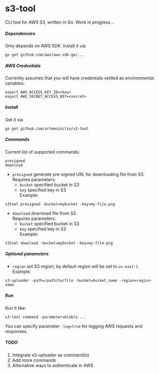 # s3-tool
CLI tool for AWS S3, written in Go. Work in progress...

##### Dependencies

Only depends on AWS SDK. Install it via    
```
go get github.com/aws/aws-sdk-go/...
```

##### AWS Credentials

Currently assumes that you will have credentials settled as environmental variables.   
```
export AWS_ACCESS_KEY_ID=<key>
export AWS_SECRET_ACCESS_KEY=<secret>
```
##### Install
Get it via    
``` 
go get github.com/artemnikitin/s3-tool 
``` 

##### Commands
Current list of supported commands:
```
presigned
download
```

- ```presigned``` generate pre-signed URL for downloading file from S3.   
Requires parameters:
    - ```bucket``` specified bucket in S3
    - ```key``` specified key in S3      
Example:   
```
s3tool presigned -bucket=mybucket -key=my-file.png
```

- ```download``` download file from S3.   
Requires parameters:
    - ```bucket``` specified bucket in S3
    - ```key``` specified key in S3      
Example:   
```
s3tool download -bucket=mybucket -key=my-file.png
```

##### Optional parameters
- ```region``` set S3 region, by default region will be set to ```us-east-1```       
Example:    
``` 
s3-uploader -path=/path/to/file -bucket=bucket_name -region=region-name 
```    

##### Run
Run it like:   
```
s3-tool command -parameter=blabla ...
```

You can specify parameter ```-log=true``` for logging AWS requests and responses.

##### TODO  
1. Integrate s3-uploader as command(s)
2. Add more commands
3. Alternative ways to authenticate in AWS